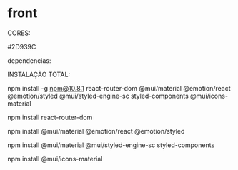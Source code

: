 # front



CORES:

#2D939C





dependencias:



INSTALAÇÃO TOTAL: 

npm install -g npm@10.8.1 react-router-dom @mui/material @emotion/react @emotion/styled @mui/styled-engine-sc styled-components @mui/icons-material










npm install react-router-dom

npm install @mui/material @emotion/react @emotion/styled

npm install @mui/material @mui/styled-engine-sc styled-components

npm install @mui/icons-material
